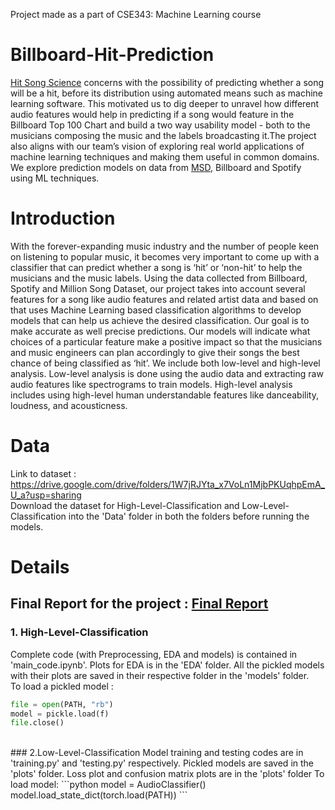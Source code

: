 Project made as a part of CSE343: Machine Learning course
# Billboard-Hit-Prediction
[Hit Song Science](https://en.wikipedia.org/wiki/Hit_Song_Science) concerns with the possibility of predicting whether a song will be a hit, before its distribution using automated means such as machine learning software. This motivated us to dig deeper to unravel how different audio features would help in predicting if a song would feature in the Billboard Top 100 Chart and build a two way usability model - both to the musicians composing the music and the labels broadcasting it.The project also aligns with our team’s vision of exploring real world applications of machine learning techniques and making them useful in common domains. We explore prediction models on data from [MSD](http://millionsongdataset.com/), Billboard and Spotify using ML techniques.
# Introduction
With the forever-expanding music industry and the number of people keen on listening to popular music, it becomes very important to come up with a classifier that can predict whether a song is ‘hit’ or ‘non-hit’ to help the musicians and the music labels. Using the data collected from Billboard, Spotify and Million Song Dataset, our project takes into account several features for a song like audio features and related artist data and based on that uses Machine Learning based classification algorithms to develop models that can help us achieve the desired classification. Our goal is to make accurate as well precise predictions. Our models will indicate what choices of a particular feature make a positive impact so that the musicians and music engineers can plan accordingly to give their songs the best chance of being classified as ‘hit’. We include both low-level and high-level analysis. Low-level analysis is done using the audio data and extracting raw audio features like spectrograms to train models. High-level analysis includes using high-level human understandable features like danceability, loudness, and acousticness.

# Data
Link to dataset : https://drive.google.com/drive/folders/1W7jRJYta_x7VoLn1MjbPKUqhpEmA_U_a?usp=sharing
</br>
Download the dataset for High-Level-Classification and Low-Level-Classification into the 'Data' folder in both the folders before running the models.

# Details
## Final Report for the project : [Final Report](https://drive.google.com/file/d/1lfrveMOsT5MYvtjfqLwC6ay6oVqJKHwL/view?usp=sharing)
### 1. High-Level-Classification
Complete code (with Preprocessing, EDA and models) is contained in 'main_code.ipynb'. Plots for EDA is in the 'EDA' folder. All the pickled models with their plots are saved in their respective folder in the 'models' folder.<br/>
To load a pickled model :
```python
file = open(PATH, "rb")
model = pickle.load(f)
file.close()
```
<br/>
### 2.Low-Level-Classification
Model training and testing codes are in 'training.py' and 'testing.py' respectively. Pickled models are saved in the 'plots' folder. Loss plot and confusion matrix plots are in the 'plots' folder
To load model:
```python
model = AudioClassifier()
model.load_state_dict(torch.load(PATH)) 
```
